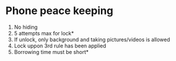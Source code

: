 # Phone peace keeping
1. No hiding
2. 5 attempts max for lock*
3. If unlock, only background and taking pictures/videos is allowed
4. Lock uppon 3rd rule has been applied
5. Borrowing time must be short*
